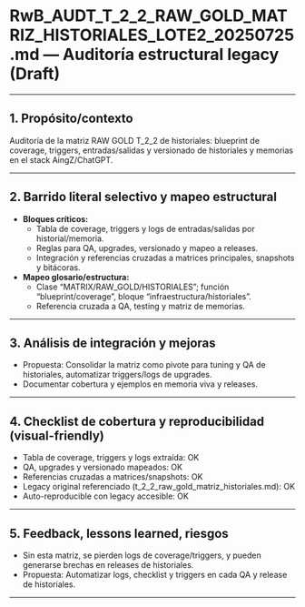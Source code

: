 # RwB_AUDT_T_2_2_RAW_GOLD_MATRIZ_HISTORIALES_LOTE2_20250725.md — Auditoría estructural legacy (Draft)

---

## 1. Propósito/contexto
Auditoría de la matriz RAW GOLD T_2_2 de historiales: blueprint de coverage, triggers, entradas/salidas y versionado de historiales y memorias en el stack AingZ/ChatGPT.

---

## 2. Barrido literal selectivo y mapeo estructural
- **Bloques críticos:**
  - Tabla de coverage, triggers y logs de entradas/salidas por historial/memoria.
  - Reglas para QA, upgrades, versionado y mapeo a releases.
  - Integración y referencias cruzadas a matrices principales, snapshots y bitácoras.
- **Mapeo glosario/estructura:**
  - Clase “MATRIX/RAW_GOLD/HISTORIALES”; función “blueprint/coverage”, bloque “infraestructura/historiales”.
  - Referencia cruzada a QA, testing y matriz de memorias.

---

## 3. Análisis de integración y mejoras
- Propuesta: Consolidar la matriz como pivote para tuning y QA de historiales, automatizar triggers/logs de upgrades.
- Documentar cobertura y ejemplos en memoria viva y releases.

---

## 4. Checklist de cobertura y reproducibilidad (visual-friendly)
- Tabla de coverage, triggers y logs extraída: OK
- QA, upgrades y versionado mapeados: OK
- Referencias cruzadas a matrices/snapshots: OK
- Legacy original referenciado (t_2_2_raw_gold_matriz_historiales.md): OK
- Auto-reproducible con legacy accesible: OK

---

## 5. Feedback, lessons learned, riesgos
- Sin esta matriz, se pierden logs de coverage/triggers, y pueden generarse brechas en releases de historiales.
- Propuesta: Automatizar logs, checklist y triggers en cada QA y release de historiales.

---

